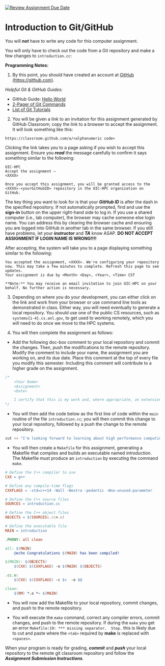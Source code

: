 [![Review Assignment Due Date](https://classroom.github.com/assets/deadline-readme-button-24ddc0f5d75046c5622901739e7c5dd533143b0c8e959d652212380cedb1ea36.svg)](https://classroom.github.com/a/gc8KNZ8z)
# Introduction to Git/GitHub

You will ***not*** have to write any code for this computer assignment.

You will only have to check out the code from a Git repository and make a few changes to `introduction.cc`:

**Programming Notes:**

1) By this point, you should have created an account at [GitHub (https://github.com)](https://github.com).

*Helpful Git & GitHub Guides:*

* GitHub Guide: [Hello World](https://guides.github.com/activities/hello-world/)
* [2-Pager of Git Commands](https://education.github.com/git-cheat-sheet-education.pdf)
* [List of Git Tutorials](https://help.github.com/articles/good-resources-for-learning-git-and-github/)

2) You will be given a link to an invitation for this assignment generated by GitHub Classroom; copy the link to a browser to accept the assignment. It will look something like this:

`https://classroom.github.com/a/<alphanumeric code>`

Clicking the link takes you to a page asking if you wish to accept this assignment. Ensure you ***read*** the message carefully to confirm it says something similar to the following:

```text
UIC-HPC
Accept the assignment — 
<XXXX>

Once you accept this assignment, you will be granted access to the <XXXX>-<yourGitHubID> repository in the UIC-HPC organization on GitHub. 
```

The key thing you want to look for is that your ***GitHub ID*** is after the dash in the specified repository. If not automatically prompted, find and use the **sign-in** button on the upper right-hand side to log in.
 If you use a shared computer (i.e., lab computer), the browser may cache someone else login name. You can address this by clearing the browser cache and ensuring you are logged into GitHub in another tab in the same browser. If you still have problems, let your ***instructor*** and ***TA*** know ASAP. **DO NOT ACCEPT ASSIGNMENT IF LOGIN NAME IS WRONG!!!!**

After accepting, the system will take you to a page displaying something similar to the following:

```text
You accepted the assignment, <XXXX>. We're configuring your repository now. This may take a few minutes to complete. Refresh this page to see updates.
Your assignment is due by <Month> <Day>, <Year>, <Time> CST

**Note:** You may receive an email invitation to join UIC-HPC on your behalf. No further action is necessary.
```

3) Depending on where you do your development, you can either click on the link and work from your browser or use command line tools as demonstrated in class. Either way, you will need eventually to generate a local repository. You should use one of the public CS resources, such as `systems{1-4}.cs.anl.gov`, to get used to working remotely, which you will need to do once we move to the HPC systems.

4) You will then complete the assignment as follows:

* Add the following doc-box comment to your local repository and commit the changes. Then, push the modifications to the remote repository. Modify the comment to include your name, the assignment you are working on, and its due date. Place this comment at the top of every file you modify this semester. Including this comment will contribute to a higher grade on the assignment.

```c++
/*
    <Your Name>
    <Assignment>
    <Date>

    I certify that this is my work and, where appropriate, an extension of the starter code provided for the assignment.
*/
```

* You will then add the code below as the first line of code within the `main` routine of the file `introduction.cc`; you will then commit this change to your local repository, followed by a push the change to the remote repository.

```c++
cut << "I'm looking forward to learning about high performance computing!!" << endl;   // Yes, I know there is a typo!!!
```

* You will then create a `Makefile` for this assignment, generating a Makefile that compiles and builds an executable named *introduction*. The Makefile must produce an `introduction` by executing the command `make`.

```Makefile
# Define the C++ compiler to use
CXX = g++

# Define any compile-time flags
CXXFLAGS = -std=c++14 -Wall -Wextra -pedantic -Wno-unused-parameter

# Define the C++ source files
SOURCES = introduction.cc

# Define the C++ object files
OBJECTS = $(SOURCES:.cc=.o)

# Define the executable file 
MAIN = introduction

.PHONY: all clean

all: $(MAIN)
	@echo Congratulations $(MAIN) has been compiled!

$(MAIN): $(OBJECTS)
	$(CXX) $(CXXFLAGS) -o $(MAIN) $(OBJECTS)

.cc.o:
	$(CXX) $(CXXFLAGS) -c $<  -o $@

clean:
	$(RM) *.o *~ $(MAIN)

```

* You will now add the Makefile to your local repository, commit changes, and push to the remote repository.

* You will execute the `make` command, correct any compiler errors, commit changes, and push to the remote repository. If during the `make` you get an error `Makefile:19: *** missing separator.  Stop.` this is likely due to cut and paste where the `<tab>` required by **make** is replaced with `<spaces>`.

When your program is ready for grading, ***commit*** and ***push*** your local repository to the remote git classroom repository and follow the _**Assignment Submission Instructions**_. 



